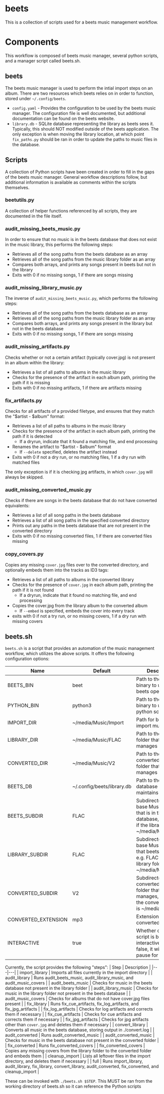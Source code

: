 # beets

This is a collection of scripts used for a beets music management workflow.

# Components
This workflow is composed of beets music manager, several python scripts, and a manager script called beets.sh.

## beets
The beets music manager is used to perform the intial import steps on an album. There are two resources which beets relies on in order to function, stored under `~/.config/beets`. 

* `config.yaml` - Provides the configuration to be used by the beets music manager. The configuration file is well documented, but additional documentation can be found on the beets website.
* `library.db` - SQLite database representing the library as beets sees it. Typically, this should NOT modified outside of the beets application. The only exception is when moving the library location, at which point `fix_paths.py` should be ran in order to update the paths to music files in the database.

## Scripts
A collection of Python scripts have been created in order to fill in the gaps of the beets music manager. General workflow descriptions follow, but additional information is available as comments within the scripts themselves.

### beetutils.py

A collection of helper functions referenced by all scripts, they are documented in the file itself.

### audit_missing_beets_music.py

In order to ensure that no music is in the beets database that does not exist in the music library, this performs the following steps:

* Retrieves all of the song paths from the beets database as an array
* Retrieves all of the song paths from the music library folder as an array
* Compares both arrays, and prints any songs present in beets but not in the library
* Exits with 0 if no missing songs, 1 if there are songs missing

### audit_missing_library_music.py

The inverse of `audit_missing_beets_music.py`, which performs the following steps:

* Retrieves all of the song paths from the beets database as an array
* Retrieves all of the song paths from the music library folder as an array
* Compares both arrays, and prints any songs present in the library but not in the beets database
* Exits with 0 if no missing songs, 1 if there are songs missing

### audit_missing_artifacts.py

Checks whether or not a certain artifact (typically cover.jpg) is not present in an album within the library:

* Retrieves a list of all paths to albums in the music library
* Checks for the presence of the artifact in each album path, printing the path if it is missing
* Exits with 0 if no missing artifacts, 1 if there are artifacts missing

### fix_artifacts.py

Checks for all artifacts of a provided filetype, and ensures that they match the "$artist - $album" format:

* Retrieves a list of all paths to albums in the music library
* Checks for the presence of the artifact in each album path, printing the path if it is detected
    * If a dryrun, indicate that it found a matching file, and end processing
* Renames the artifact to "$artist - $album" format
    * If `--delete` specified, deletes the artifact instead
* Exits with 0 if not a dry run, or no matching files, 1 if a dry run with matched files

The only exception is if it is checking jpg artifacts, in which `cover.jpg` will always be skipped.

### audit_missing_converted_music.py

Checks if there are songs in the beets database that do not have converted equivalents:

* Retrieves a list of all song paths in the beets database
* Retrieves a list of all song paths in the specified converted directory
* Prints out any paths in the beets database that are not present in the converted directory
* Exits with 0 if no missing converted files, 1 if there are converted files missing

### copy_covers.py

Copies any missing `cover.jpg` files over to the converted directory, and optionally embeds them into the tracks as ID3 tags:

* Retrieves a list of all paths to albums in the converted library
* Checks for the presence of `cover.jpg` in each album path, printing the path if it is not found
    * If a dryrun, indicate that it found no matching file, and end processing
* Copies the cover.jpg from the library album to the converted album
    * If `--embed` is specified, embeds the cover into every track
* exits with 0 if not a try run, or no missing covers, 1 if a dry run with missing covers

## beets.sh

`beets.sh` is a script that provides an automation of the music management workflow, which utilizes the above scripts. It offers the following configuration options:

| Name  | Default  | Description  |
|---|---|---|
| BEETS_BIN | beet | Path to the `beet` binary to use for beets operations |
| PYTHON_BIN | python3 | Path to the `python3` binary to use for python scripts |
| IMPORT_DIR | ~/media/Music/Import | Path for beets to import music from |
| LIBRARY_DIR | ~/media/Music/FLAC | Path to the library folder that beets manages |
| CONVERTED_DIR | ~/media/Music/V2 | Path to the converted music folder that beets manages |
| BEETS_DB | ~/.config/beets/library.db | Path to the SQLite database beets maintains |
| BEETS_SUBDIR | FLAC | Subdirectory of the base Music folder that is in the beets database, e.g. FLAC if the library folder is ~/media/Music/FLAC |
| LIBRARY_SUBDIR | FLAC | Subdirectory of the base Music folder that beets manages, e.g. FLAC if the library folder is ~/media/Music/FLAC |
| CONVERTED_SUBDIR | V2 | Subdirectory of the converted music folder that beets manages, e.g. V2 if the converted folder is ~/media/Music/V2 |
| CONVERTED_EXTENSION | mp3 | Extension of the converted song files |
| INTERACTIVE | true | Whether or not script is being ran interactively, if set to false, it will never pause for user input |

Currently, the script provides the following "steps":
| Step | Description |
|---|---|
| import_library | Imports all files currently in the import directory |
| audit_library | Runs audit_beets_music, audit_library_music, and audit_music_covers |
| audit_beets_music | Checks for music in the beets database not present in the library folder |
| audit_library_music | Checks for music in the library folder not present in the beets database |
| audit_music_covers | Checks for albums that do not have cover.jpg files present |
| fix_library | Runs fix_cue_artifacts, fix_log_artifacts, and fix_jpg_artifacts |
| fix_log_artifacts | Checks for log artifacts and corrects them if necessary |
| fix_cue_artifacts | Checks for cue artifacts and corrects them if necessary |
| fix_jpg_artifacts | Checks for jpg artifacts other than `cover.jpg` and deletes them if necessary |
| convert_library | Converts all music in the beets database, storing output in ./convert.log |
| audit_converted | Runs audit_converted_music |
| audit_converted_music | Checks for music in the beets database not present in the converted folder |
| fix_converted | Runs fix_converted_covers |
| fix_converted_covers | Copies any missing covers from the library folder to the converted folder and embeds them |
| cleanup_import | Lists all leftover files in the import directory, and deletes them if necessary |
| full | Runs import_library, audit_library, fix_library, convert_library, audit_converted, fix_converted, and cleanup_import |

These can be invoked with `./beets.sh $STEP`. This MUST be ran from the working directory of beets.sh so it can reference the Python scripts

